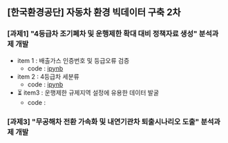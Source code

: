 ## [한국환경공단] 자동차 환경 빅데이터 구축 2차
### [과제1] "4등급차 조기폐차 및 운행제한 확대 대비 정책자료 생성" 분석과제 개발
- item 1 : 배출가스 인증번호 및 등급오류 검증
  - code : [ipynb](https://github.com/kbjung/wabotech/blob/main/car_big_data_2/%5BBD1%5D%5B%ED%86%B5%EA%B3%84%5D%5Bitem1%5D4%EB%93%B1%EA%B8%89_%EA%B2%BD%EC%9C%A0_%EB%B0%B0%EC%9D%B8%EB%B2%88%ED%98%B8%EB%B3%84.ipynb)
- item 2 : 4등급차 세분류
  - code : [ipynb](https://github.com/kbjung/wabotech/blob/main/car_big_data_2/%5BBD1%5D%5B%ED%86%B5%EA%B3%84%5D%5Bitem2%5D4%EB%93%B1%EA%B8%89%EC%B0%A8_%EC%84%B8%EB%B6%84%EB%A5%98.ipynb)
- ⏳ item3 : 운행제한 규제지역 설정에 유용한 데이터 발굴
  - code : 
### [과제3] "무공해차 전환 가속화 및 내연기관차 퇴출시나리오 도출" 분석과제 개발
